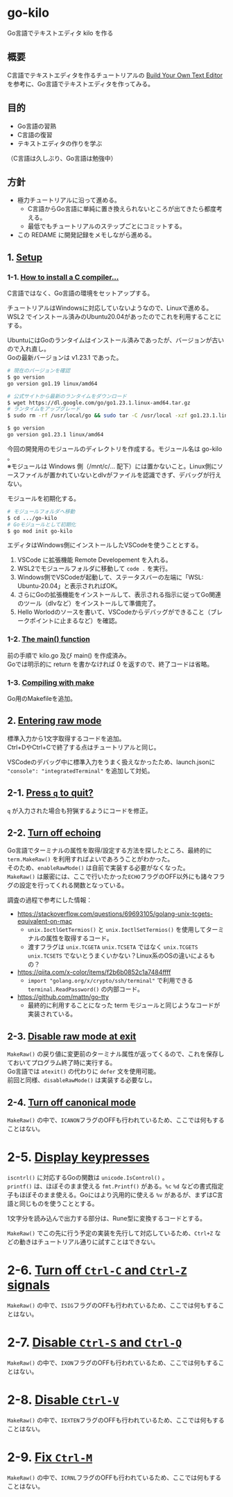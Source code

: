 # go-kilo

Go言語でテキストエディタ kilo を作る

## 概要

C言語でテキストエディタを作るチュートリアルの [Build Your Own Text Editor](https://viewsourcecode.org/snaptoken/kilo/index.html) を参考に、Go言語でテキストエディタを作ってみる。  

## 目的

- Go言語の習熟
- C言語の復習
- テキストエディタの作りを学ぶ

（C言語は久しぶり、Go言語は勉強中）  

## 方針

- 極力チュートリアルに沿って進める。
    - C言語からGo言語に単純に置き換えられないところが出てきたら都度考える。
    - 最低でもチュートリアルのステップごとにコミットする。
- この REDAME に開発記録をメモしながら進める。

## 1. [Setup](https://viewsourcecode.org/snaptoken/kilo/01.setup.html)

### 1-1. [How to install a C compiler…](https://viewsourcecode.org/snaptoken/kilo/01.setup.html#how-to-install-a-c-compiler)

C言語ではなく、Go言語の環境をセットアップする。  

チュートリアルはWindowsに対応していないようなので、Linuxで進める。  
WSL2 でインストール済みのUbuntu20.04があったのでこれを利用することにする。  

UbuntuにはGoのランタイムはインストール済みであったが、バージョンが古いので入れ直し。  
Goの最新バージョンは v1.23.1 であった。  

```sh
# 現在のバージョンを確認
$ go version
go version go1.19 linux/amd64

# 公式サイトから最新のランタイムをダウンロード
$ wget https://dl.google.com/go/go1.23.1.linux-amd64.tar.gz
# ランタイムをアップグレード
$ sudo rm -rf /usr/local/go && sudo tar -C /usr/local -xzf go1.23.1.linux-amd64.tar.gz

$ go version
go version go1.23.1 linux/amd64
```

今回の開発用のモジュールのディレクトリを作成する。モジュール名は go-kilo 。  
※モジュールは Windows 側（/mnt/c/... 配下）には置かないこと。Linux側にソースファイルが置かれていないとdlvがファイルを認識できず、デバッグが行えない。  

モジュールを初期化する。  

```sh
# モジュールフォルダへ移動
$ cd .../go-kilo
# Goモジュールとして初期化
$ go mod init go-kilo
```

エディタはWindows側にインストールしたVSCodeを使うこととする。  

1. VSCode に拡張機能 Remote Developement を入れる。
2. WSL2でモジュールフォルダに移動して `code .` を実行。  
3. Windows側でVSCodeが起動して、ステータスバーの左端に「WSL: Ubuntu-20.04」と表示されればOK。
4. さらにGoの拡張機能をインストールして、表示される指示に従ってGo関連のツール（dlvなど）をインストールして準備完了。
5. Hello Worlodのソースを書いて、VSCodeからデバッグができること（ブレークポイントに止まるなど）を確認。

### 1-2. [The main() function](https://viewsourcecode.org/snaptoken/kilo/01.setup.html#the-main-function)

前の手順で kilo.go 及び main() を作成済み。  
Goでは明示的に return を書かなければ 0 を返すので、終了コードは省略。  

### 1-3. [Compiling with make](https://viewsourcecode.org/snaptoken/kilo/01.setup.html#compiling-with-make)

Go用のMakefileを追加。  

## 2. [Entering raw mode](https://viewsourcecode.org/snaptoken/kilo/02.enteringRawMode.html)

標準入力から1文字取得するコードを追加。  
Ctrl+DやCtrl+Cで終了する点はチュートリアルと同じ。  

VSCodeのデバッグ中に標準入力をうまく扱えなかったため、launch.jsonに `"console": "integratedTerminal"` を追加して対処。  

## 2-1. [Press `q` to quit?](https://viewsourcecode.org/snaptoken/kilo/02.enteringRawMode.html#press-q-to-quit)

`q` が入力された場合も狩猟するようにコードを修正。  

## 2-2. [Turn off echoing](https://viewsourcecode.org/snaptoken/kilo/02.enteringRawMode.html#turn-off-echoing)

Go言語でターミナルの属性を取得/設定する方法を探したところ、最終的に `term.MakeRaw()` を利用すればよいであろうことがわかった。  
そのため、`enableRawMode()` は自前で実装する必要がなくなった。  
`MakeRaw()` は厳密には、ここで行いたかった`ECHO`フラグのOFF以外にも諸々フラグの設定を行ってくれる関数となっている。  

調査の過程で参考にした情報：  

- https://stackoverflow.com/questions/69693105/golang-unix-tcgets-equivalent-on-mac
    - `unix.IoctlGetTermios()` と `unix.IoctlSetTermios()` を使用してターミナルの属性を取得するコード。
    - 渡すフラグは `unix.TCGETA` `unix.TCSETA` ではなく `unix.TCGETS` `unix.TCSETS` でないとうまくいかない？Linux系のOSの違いによるもの？
- https://qiita.com/x-color/items/f2b6b0852c1a7484ffff
    - `import "golang.org/x/crypto/ssh/terminal"` で利用できる `terminal.ReadPassword()` の内部コード。
- https://github.com/mattn/go-tty
    - 最終的に利用することになった term モジュールと同じようなコードが実装されている。

## 2-3. [Disable raw mode at exit](https://viewsourcecode.org/snaptoken/kilo/02.enteringRawMode.html#disable-raw-mode-at-exit)

`MakeRaw()` の戻り値に変更前のターミナル属性が返ってくるので、これを保存しておいてプログラム終了時に実行する。  
Go言語では `atexit()` の代わりに `defer` 文を使用可能。  
前回と同様、`disableRawMode()` は実装する必要なし。  

## 2-4. [Turn off canonical mode](https://viewsourcecode.org/snaptoken/kilo/02.enteringRawMode.html#turn-off-canonical-mode)

`MakeRaw()` の中で、`ICANON`フラグのOFFも行われているため、ここでは何もすることはない。  

# 2-5. [Display keypresses](https://viewsourcecode.org/snaptoken/kilo/02.enteringRawMode.html#display-keypresses)

`iscntrl()` に対応するGoの関数は `unicode.IsControl()` 。  
`printf()` は、ほぼそのまま使える `fmt.Printf()` がある。`%c` `%d` などの書式指定子もほぼそのまま使える。Goにはより汎用的に使える `%v` があるが、まずはC言語と同じものを使うこととする。   

1文字分を読み込んで出力する部分は、Rune型に変換するコードとする。  

`MakeRaw()` でこの先に行う予定の実装を先行して対応しているため、`Ctrl+Z` などの動きはチュートリアル通りに試すことはできない。  

# 2-6. [Turn off `Ctrl-C` and `Ctrl-Z` signals](https://viewsourcecode.org/snaptoken/kilo/02.enteringRawMode.html#turn-off-ctrl-c-and-ctrl-z-signals)

`MakeRaw()` の中で、`ISIG`フラグのOFFも行われているため、ここでは何もすることはない。  

# 2-7. [Disable `Ctrl-S` and `Ctrl-Q`](https://viewsourcecode.org/snaptoken/kilo/02.enteringRawMode.html#disable-ctrl-s-and-ctrl-q)

`MakeRaw()` の中で、`IXON`フラグのOFFも行われているため、ここでは何もすることはない。  

# 2-8. [Disable `Ctrl-V`](https://viewsourcecode.org/snaptoken/kilo/02.enteringRawMode.html#disable-ctrl-v)

`MakeRaw()` の中で、`IEXTEN`フラグのOFFも行われているため、ここでは何もすることはない。  

# 2-9. [Fix `Ctrl-M`](https://viewsourcecode.org/snaptoken/kilo/02.enteringRawMode.html#fix-ctrl-m)

`MakeRaw()` の中で、`ICRNL`フラグのOFFも行われているため、ここでは何もすることはない。  
